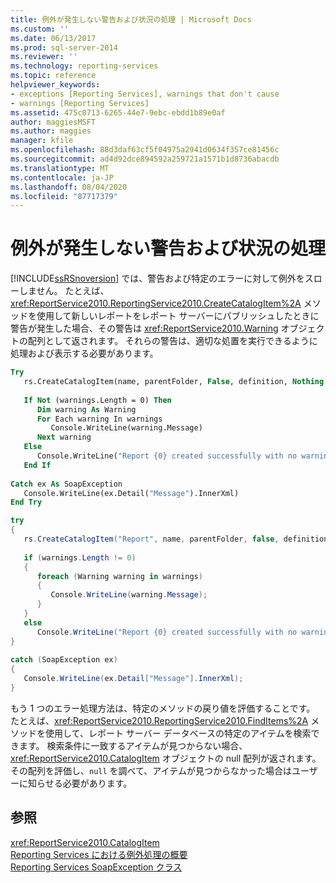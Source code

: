 ```yaml
---
title: 例外が発生しない警告および状況の処理 | Microsoft Docs
ms.custom: ''
ms.date: 06/13/2017
ms.prod: sql-server-2014
ms.reviewer: ''
ms.technology: reporting-services
ms.topic: reference
helpviewer_keywords:
- exceptions [Reporting Services], warnings that don't cause
- warnings [Reporting Services]
ms.assetid: 475c0713-6265-44e7-9ebc-ebdd1b89e0af
author: maggiesMSFT
ms.author: maggies
manager: kfile
ms.openlocfilehash: 88d3daf63cf5f04975a2941d0634f357ce81456c
ms.sourcegitcommit: ad4d92dce894592a259721a1571b1d8736abacdb
ms.translationtype: MT
ms.contentlocale: ja-JP
ms.lasthandoff: 08/04/2020
ms.locfileid: "87717379"
---
```

# <a name="handling-warnings-and-cases-that-do-not-cause-exceptions"></a>例外が発生しない警告および状況の処理
  [!INCLUDE[ssRSnoversion](../../../includes/ssrsnoversion-md.md)] では、警告および特定のエラーに対して例外をスローしません。 たとえば、<xref:ReportService2010.ReportingService2010.CreateCatalogItem%2A> メソッドを使用して新しいレポートをレポート サーバーにパブリッシュしたときに警告が発生した場合、その警告は <xref:ReportService2010.Warning> オブジェクトの配列として返されます。 それらの警告は、適切な処置を実行できるように処理および表示する必要があります。  
  
```vb  
Try  
   rs.CreateCatalogItem(name, parentFolder, False, definition, Nothing, warnings)  
  
   If Not (warnings.Length = 0) Then  
      Dim warning As Warning  
      For Each warning In warnings  
         Console.WriteLine(warning.Message)  
      Next warning  
   Else  
      Console.WriteLine("Report {0} created successfully with no warnings", name)  
   End If  
  
Catch ex As SoapException  
   Console.WriteLine(ex.Detail("Message").InnerXml)  
End Try  
```  
  
```csharp  
try  
{  
   rs.CreateCatalogItem("Report", name, parentFolder, false, definition, null, out warnings);  
  
   if (warnings.Length != 0)  
   {  
      foreach (Warning warning in warnings)  
      {  
         Console.WriteLine(warning.Message);  
      }  
   }  
   else  
      Console.WriteLine("Report {0} created successfully with no warnings", name);  
}  
  
catch (SoapException ex)  
{  
   Console.WriteLine(ex.Detail["Message"].InnerXml);  
}  
```  
  
 もう 1 つのエラー処理方法は、特定のメソッドの戻り値を評価することです。 たとえば、<xref:ReportService2010.ReportingService2010.FindItems%2A> メソッドを使用して、レポート サーバー データベースの特定のアイテムを検索できます。 検索条件に一致するアイテムが見つからない場合、<xref:ReportService2010.CatalogItem> オブジェクトの null 配列が返されます。 その配列を評価し、`null` を調べて、アイテムが見つからなかった場合はユーザーに知らせる必要があります。  
  
## <a name="see-also"></a>参照  
 <xref:ReportService2010.CatalogItem>   
 [Reporting Services における例外処理の概要](../introducing-exception-handling-in-reporting-services.md)   
 [Reporting Services SoapException クラス](../soapexception-class/reporting-services-soapexception-class.md)  
  
  
